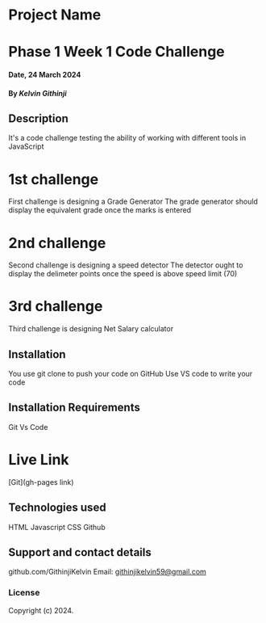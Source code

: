 # Project Name
# Phase 1 Week 1 Code Challenge 

#### Date, 24 March 2024

#### By *Kelvin Githinji*

## Description
It's a code challenge testing the ability of working with different tools in JavaScript
# 1st challenge
First challenge is designing a Grade Generator
The grade  generator should display the equivalent grade once the marks is entered

# 2nd challenge
Second challenge is designing a speed detector
The detector ought to display the delimeter points once the speed is above speed limit (70)

# 3rd challenge
Third challenge is designing Net Salary calculator


## Installation
You use git clone to push your code on GitHub
Use VS code to write your code

## Installation Requirements
Git
Vs Code

# Live Link
[Git](gh-pages link)

## Technologies used
HTML
Javascript
CSS
Github

## Support and contact details
github.com/GithinjiKelvin
Email: githinjikelvin59@gmail.com

### License

Copyright (c) 2024.
